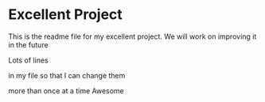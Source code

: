 # Excellent Project

This is the readme file for my excellent project.  We will work on improving it in the future

Lots
of lines

in my file
so that
I can change them

more than once
at a time
Awesome
